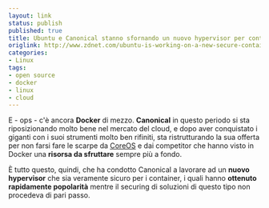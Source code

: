 ```yaml
---
layout: link
status: publish
published: true
title: Ubuntu e Canonical stanno sfornando un nuovo hypervisor per container
origlink: http://www.zdnet.com/ubuntu-is-working-on-a-new-secure-container-hypervisor-lxd-7000035402
categories:
- Linux
tags:
- open source
- docker
- linux
- cloud
---
```


E - ops - c'è ancora **Docker** di mezzo. **Canonical** in questo periodo si sta riposizionando molto bene nel mercato del cloud, e dopo aver conquistato i giganti con i suoi strumenti molto ben rifiniti, sta ristrutturando la sua offerta per non farsi fare le scarpe da [CoreOS](https://coreos.com/) e dai competitor che hanno visto in Docker una **risorsa da sfruttare** sempre più a fondo.

È tutto questo, quindi, che ha condotto Canonical a lavorare ad un **nuovo hypervisor** che sia veramente sicuro per i container, i quali hanno **ottenuto rapidamente popolarità** mentre il securing di soluzioni di questo tipo non procedeva di pari passo.